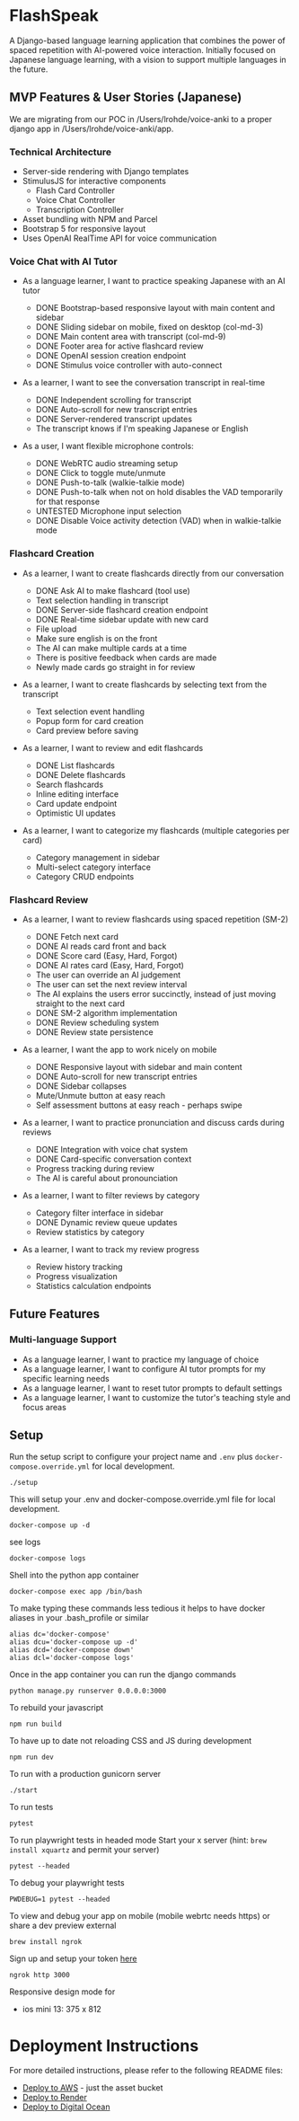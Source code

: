 # FlashSpeak

A Django-based language learning application that combines the power of spaced repetition with AI-powered voice interaction. Initially focused on Japanese language learning, with a vision to support multiple languages in the future.

## MVP Features & User Stories (Japanese)

We are migrating from our POC in /Users/lrohde/voice-anki to a proper django app in /Users/lrohde/voice-anki/app.

### Technical Architecture
- Server-side rendering with Django templates
- StimulusJS for interactive components
  - Flash Card Controller
  - Voice Chat Controller
  - Transcription Controller
- Asset bundling with NPM and Parcel
- Bootstrap 5 for responsive layout
- Uses OpenAI RealTime API for voice communication

### Voice Chat with AI Tutor
- As a language learner, I want to practice speaking Japanese with an AI tutor
  - DONE Bootstrap-based responsive layout with main content and sidebar
  - DONE Sliding sidebar on mobile, fixed on desktop (col-md-3)
  - DONE Main content area with transcript (col-md-9)
  - DONE Footer area for active flashcard review
  - DONE OpenAI session creation endpoint
  - DONE Stimulus voice controller with auto-connect

- As a learner, I want to see the conversation transcript in real-time
  - DONE Independent scrolling for transcript 
  - DONE Auto-scroll for new transcript entries
  - DONE Server-rendered transcript updates
  - The transcript knows if I'm speaking Japanese or English

- As a user, I want flexible microphone controls:
  - DONE WebRTC audio streaming setup
  - DONE Click to toggle mute/unmute
  - DONE Push-to-talk (walkie-talkie mode)
  - DONE Push-to-talk when not on hold disables the VAD temporarily for that response
  - UNTESTED Microphone input selection
  - DONE Disable Voice activity detection (VAD) when in walkie-talkie mode

### Flashcard Creation
- As a learner, I want to create flashcards directly from our conversation
  - DONE Ask AI to make flashcard (tool use)
  - Text selection handling in transcript
  - DONE Server-side flashcard creation endpoint
  - DONE Real-time sidebar update with new card
  - File upload
  - Make sure english is on the front
  - The AI can make multiple cards at a time
  - There is positive feedback when cards are made
  - Newly made cards go straight in for review

- As a learner, I want to create flashcards by selecting text from the transcript
  - Text selection event handling
  - Popup form for card creation
  - Card preview before saving

- As a learner, I want to review and edit flashcards
  - DONE List flashcards
  - DONE Delete flashcards
  - Search flashcards
  - Inline editing interface
  - Card update endpoint
  - Optimistic UI updates

- As a learner, I want to categorize my flashcards (multiple categories per card)
  - Category management in sidebar
  - Multi-select category interface
  - Category CRUD endpoints

### Flashcard Review
- As a learner, I want to review flashcards using spaced repetition (SM-2)
  - DONE Fetch next card
  - DONE AI reads card front and back
  - DONE Score card (Easy, Hard, Forgot)
  - DONE AI rates card (Easy, Hard, Forgot)
  - The user can override an AI judgement
  - The user can set the next review interval
  - The AI explains the users error succinctly, instead of just moving straight to the next card
  - DONE SM-2 algorithm implementation
  - DONE Review scheduling system
  - DONE Review state persistence

- As a learner, I want the app to work nicely on mobile
  - DONE Responsive layout with sidebar and main content
  - DONE Auto-scroll for new transcript entries
  - DONE Sidebar collapses
  - Mute/Unmute button at easy reach
  - Self assessment buttons at easy reach - perhaps swipe

- As a learner, I want to practice pronunciation and discuss cards during reviews
  - DONE Integration with voice chat system
  - DONE Card-specific conversation context
  - Progress tracking during review
  - The AI is careful about pronounciation

- As a learner, I want to filter reviews by category
  - Category filter interface in sidebar
  - DONE Dynamic review queue updates
  - Review statistics by category

- As a learner, I want to track my review progress
  - Review history tracking
  - Progress visualization
  - Statistics calculation endpoints

## Future Features

### Multi-language Support
- As a language learner, I want to practice my language of choice
- As a language learner, I want to configure AI tutor prompts for my specific learning needs
- As a language learner, I want to reset tutor prompts to default settings
- As a language learner, I want to customize the tutor's teaching style and focus areas


## Setup

Run the setup script to configure your project name and `.env` plus `docker-compose.override.yml` for local development.

```
./setup
```

This will setup your .env and docker-compose.override.yml file for local development.

```
docker-compose up -d
```

see logs
```
docker-compose logs
```

Shell into the python app container
```
docker-compose exec app /bin/bash
```

To make typing these commands less tedious it helps to have docker aliases in your .bash_profile or similar
```
alias dc='docker-compose'
alias dcu='docker-compose up -d'
alias dcd='docker-compose down'
alias dcl='docker-compose logs'
```

Once in the app container you can run the django commands
```
python manage.py runserver 0.0.0.0:3000
``` 

To rebuild your javascript
```
npm run build
```

To have up to date not reloading CSS and JS during development
```
npm run dev
``` 

To run with a production gunicorn server
```
./start
```

To run tests
```
pytest
```

To run playwright tests in headed mode
Start your x server (hint: `brew install xquartz` and permit your server)

```
pytest --headed
```

To debug your playwright tests
```
PWDEBUG=1 pytest --headed
```

To view and debug your app on mobile (mobile webrtc needs https) or share a dev preview external 

```brew install ngrok```

Sign up and setup your token [here](https://dashboard.ngrok.com/get-started/your-authtoken)
```
ngrok http 3000
```

Responsive design mode for 
- ios mini 13: 375 x 812

# Deployment Instructions

For more detailed instructions, please refer to the following README files:

- [Deploy to AWS](deploy-aws-infra/pulumi/README.md) - just the asset bucket
- [Deploy to Render](deploy-render/README.md)
- [Deploy to Digital Ocean](deploy-do/README.md)